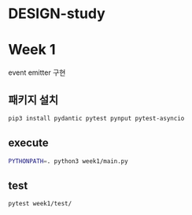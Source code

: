 # DESIGN-study

# Week 1

event emitter 구현

## 패키지 설치

```bash
pip3 install pydantic pytest pynput pytest-asyncio 
```

## execute

```bash
PYTHONPATH=. python3 week1/main.py
```

## test

```bash
pytest week1/test/
```
